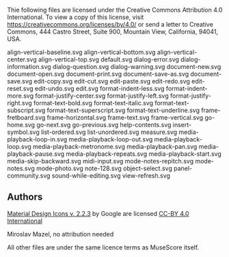 Thie following files are licensed under the Creative Commons Attribution 4.0 International. To view a copy of this license, visit https://creativecommons.org/licenses/by/4.0/ or send a letter to Creative Commons, 444 Castro Street, Suite 900, Mountain View, California, 94041, USA.

align-vertical-baseline.svg
align-vertical-bottom.svg
align-vertical-center.svg
align-vertical-top.svg
default.svg
dialog-error.svg
dialog-information.svg
dialog-question.svg
dialog-warning.svg
document-new.svg
document-open.svg
document-print.svg
document-save-as.svg
document-save.svg
edit-copy.svg
edit-cut.svg
edit-paste.svg
edit-redo.svg
edit-reset.svg
edit-undo.svg
edit.svg
format-indent-less.svg
format-indent-more.svg
format-justify-center.svg
format-justify-left.svg
format-justify-right.svg
format-text-bold.svg
format-text-italic.svg
format-text-subscript.svg
format-text-superscript.svg
format-text-underline.svg
frame-fretboard.svg
frame-horizontal.svg
frame-text.svg
frame-vertical.svg
go-home.svg
go-next.svg
go-previous.svg
help-contents.svg
insert-symbol.svg
list-ordered.svg
list-unordered.svg
measure.svg
media-playback-loop-in.svg
media-playback-loop-out.svg
media-playback-loop.svg
media-playback-metronome.svg
media-playback-pan.svg
media-playback-pause.svg
media-playback-repeats.svg
media-playback-start.svg
media-skip-backward.svg
midi-input.svg
mode-notes-repitch.svg
mode-notes.svg
mode-photo.svg
note-128.svg
object-select.svg
panel-community.svg
sound-while-editing.svg
view-refresh.svg

Authors
-------
[Material Design Icons v. 2.2.3]((https://github.com/google/material-design-icons/archive/2.2.3.zip)) by Google are licensed [CC-BY 4.0 International](https://creativecommons.org/licenses/by/4.0/)

Miroslav Mazel, no attribution needed


All other files are under the same licence terms as MuseScore itself.